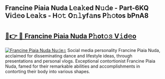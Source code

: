 ## Francine Piaia Nuda L𝚎a𝚔ed N𝚞𝚍e - Part-6KQ Vi𝚍𝚎o L𝚎a𝚔s - H𝚘𝚝 O𝚗𝚕yf𝚊ns P𝚑𝚘tos bPnA8

# <h2><a href="http://kf94jkz.oniu.top/?m=Francine+Piaia+Nuda">🔗👉 🔴 Francine Piaia Nuda P𝚑ot𝚘𝚜 V𝚒d𝚎o</a></h2>

[![Francine Piaia Nuda Nu𝚍e𝚜](https://i.imgur.com/0qMVB7G.gif)](http://kf94jkz.oniu.top/?m=Francine+Piaia+Nuda)
Social media personality Francine Piaia Nuda, acclaimed for disseminating dance and lifestyle ideas, through presentations and personal vlogs. Exceptional contortionist Francine Piaia Nuda, famed for their remarkable abilities and accomplishments in contorting their body into various shapes.  
